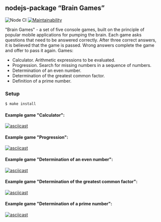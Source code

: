 ## nodejs-package “Brain Games”
![Node CI](https://github.com/Ozmeks/backend-brain-games/workflows/Node%20CI/badge.svg)
[![Maintainability](https://api.codeclimate.com/v1/badges/dfc50c2d88cd46d069c1/maintainability)](https://codeclimate.com/github/Ozmeks/backend-brain-games/maintainability)

"Brain Games" - a set of five console games, built on the principle of popular mobile applications for pumping the brain. Each game asks questions that need to be answered correctly. After three correct answers, it is believed that the game is passed. Wrong answers complete the game and offer to pass it again. Games:
* Calculator. Arithmetic expressions to be evaluated.
* Progression. Search for missing numbers in a sequence of numbers.
* Determination of an even number.
* Determination of the greatest common factor.
* Definition of a prime number.

### Setup
```sh
$ make install
```
#### Example game "Calculator":
[![asciicast](https://asciinema.org/a/333433.svg)](https://asciinema.org/a/333433)
#### Example game "Progression":
[![asciicast](https://asciinema.org/a/333642.svg)](https://asciinema.org/a/333642)
#### Example game "Determination of an even number":
[![asciicast](https://asciinema.org/a/333431.svg)](https://asciinema.org/a/333431)
#### Example game "Determination of the greatest common factor":
[![asciicast](https://asciinema.org/a/333477.svg)](https://asciinema.org/a/333477)
#### Example game "Determination of a prime number":
[![asciicast](https://asciinema.org/a/334316.svg)](https://asciinema.org/a/334316)